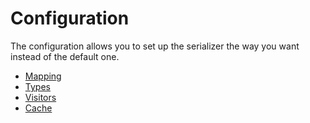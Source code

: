 # Configuration

The configuration allows you to set up the serializer the way you want instead of the default one.

 - [Mapping](/Resources/doc/configuration/mapping.md)
 - [Types](/Resources/doc/configuration/types.md)
 - [Visitors](/Resources/doc/configuration/visitors.md)
 - [Cache](/Resources/doc/configuration/cache.md)
